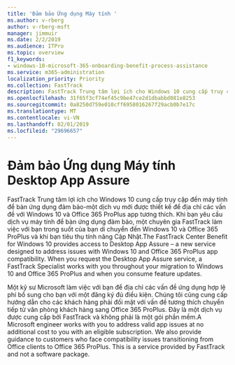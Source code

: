 ```yaml
---
title: 'Đảm bảo Ứng dụng Máy tính '
ms.author: v-rberg
author: v-rberg-msft
manager: jimmuir
ms.date: 2/2/2019
ms.audience: ITPro
ms.topic: overview
f1_keywords:
- windows-10-microsoft-365-onboarding-benefit-process-assistance
ms.service: m365-administration
localization_priority: Priority
ms.collection: FastTrack
description: FastTrack Trung tâm lợi ích cho Windows 10 cung cấp truy cập đến máy tính để bàn ứng dụng đảm bảo-một dịch vụ được thiết kế để địa chỉ các vấn đề với Windows 10 và Office 365 ProPlus tương thích ứng dụng.
ms.openlocfilehash: 31f65f3cf74ef45c9be47ce2d1dbabbd081e8253
ms.sourcegitcommit: 0a8250d759e010cff6958016267f29acb0b7e17c
ms.translationtype: MT
ms.contentlocale: vi-VN
ms.lasthandoff: 02/01/2019
ms.locfileid: "29696657"
---
```

# <a name="desktop-app-assure"></a><span data-ttu-id="09d2a-103">Đảm bảo Ứng dụng Máy tính </span><span class="sxs-lookup"><span data-stu-id="09d2a-103">Desktop App Assure</span></span>

<span data-ttu-id="09d2a-p101">FastTrack Trung tâm lợi ích cho Windows 10 cung cấp truy cập đến máy tính để bàn ứng dụng đảm bảo-một dịch vụ mới được thiết kế để địa chỉ các vấn đề với Windows 10 và Office 365 ProPlus app tương thích. Khi bạn yêu cầu dịch vụ máy tính để bàn ứng dụng đảm bảo, một chuyên gia FastTrack làm việc với bạn trong suốt của bạn di chuyển đến Windows 10 và Office 365 ProPlus và khi bạn tiêu thụ tính năng Cập Nhật.</span><span class="sxs-lookup"><span data-stu-id="09d2a-p101">The FastTrack Center Benefit for Windows 10 provides access to Desktop App Assure – a new service designed to address issues with Windows 10 and Office 365 ProPlus app compatibility. When you request the Desktop App Assure service, a FastTrack Specialist works with you throughout your migration to Windows 10 and Office 365 ProPlus and when you consume feature updates.</span></span> 

<span data-ttu-id="09d2a-p102">Một kỹ sư Microsoft làm việc với bạn để địa chỉ các vấn đề ứng dụng hợp lệ phí bổ sung cho bạn với một đăng ký đủ điều kiện. Chúng tôi cũng cung cấp hướng dẫn cho các khách hàng phải đối mặt với vấn đề tương thích chuyển tiếp từ văn phòng khách hàng sang Office 365 ProPlus. Đây là một dịch vụ được cung cấp bởi FastTrack và không phải là một gói phần mềm.</span><span class="sxs-lookup"><span data-stu-id="09d2a-p102">A Microsoft engineer works with you to address valid app issues at no additional cost to you with an eligible subscription. We also provide guidance to customers who face compatibility issues transitioning from Office clients to Office 365 ProPlus. This is a service provided by FastTrack and not a software package.</span></span>

  

    

 
